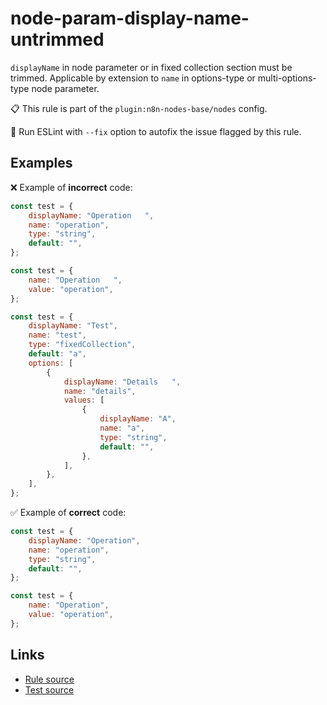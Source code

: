 [//]: # "File generated from a template. Do not edit this file directly."

# node-param-display-name-untrimmed

`displayName` in node parameter or in fixed collection section must be trimmed. Applicable by extension to `name` in options-type or multi-options-type node parameter.

📋 This rule is part of the `plugin:n8n-nodes-base/nodes` config.

🔧 Run ESLint with `--fix` option to autofix the issue flagged by this rule.

## Examples

❌ Example of **incorrect** code:

```js
const test = {
	displayName: "Operation   ",
	name: "operation",
	type: "string",
	default: "",
};

const test = {
	name: "Operation   ",
	value: "operation",
};

const test = {
	displayName: "Test",
	name: "test",
	type: "fixedCollection",
	default: "a",
	options: [
		{
			displayName: "Details   ",
			name: "details",
			values: [
				{
					displayName: "A",
					name: "a",
					type: "string",
					default: "",
				},
			],
		},
	],
};
```

✅ Example of **correct** code:

```js
const test = {
	displayName: "Operation",
	name: "operation",
	type: "string",
	default: "",
};

const test = {
	name: "Operation",
	value: "operation",
};
```

## Links

- [Rule source](../../lib/rules/node-param-display-name-untrimmed.ts)
- [Test source](../../tests/node-param-display-name-untrimmed.test.ts)
